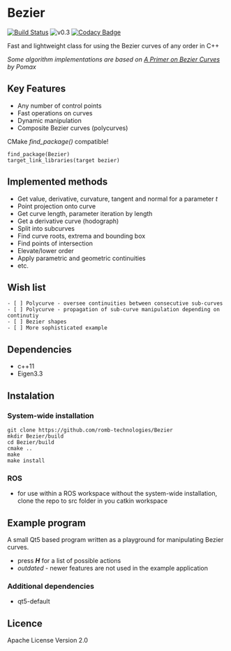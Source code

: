 
# Bezier
[![Build Status](https://api.travis-ci.com/romb-technologies/Bezier.svg?branch=master)](https://api.travis-ci.com/romb-technologies/Bezier)
![v0.3](https://img.shields.io/badge/version-0.3-blue.svg)
[![Codacy Badge](https://api.codacy.com/project/badge/Grade/aceb46ce7de1407abd56cfc127dba5f1)](https://www.codacy.com/manual/stribor14/Bezier?utm_source=github.com&amp;utm_medium=referral&amp;utm_content=stribor14/Bezier-cpp&amp;utm_campaign=Badge_Grade)

Fast and lightweight class for using the Bezier curves of any order in C++

*Some algorithm implementations are based on [A Primer on Bezier Curves](https://pomax.github.io/bezierinfo/) by Pomax*

## Key Features
  - Any number of control points
  - Fast operations on curves
  - Dynamic manipulation
  - Composite Bezier curves (polycurves)

CMake *find_package()* compatible!
```
find_package(Bezier)
target_link_libraries(target bezier)
```

## Implemented methods
  - Get value, derivative, curvature, tangent and normal for a parameter *t*
  - Point projection onto curve
  - Get curve length, parameter iteration by length
  - Get a derivative curve (hodograph)
  - Split into subcurves
  - Find curve roots, extrema and bounding box
  - Find points of intersection
  - Elevate/lower order
  - Apply parametric and geometric continuities
  - etc.
  
## Wish list
    - [ ] Polycurve - oversee continuities between consecutive sub-curves
    - [ ] Polycurve - propagation of sub-curve manipulation depending on continutiy
    - [ ] Bezier shapes
    - [ ] More sophisticated example

## Dependencies
  - c++11
  - Eigen3.3

## Instalation
### System-wide installation
```
git clone https://github.com/romb-technologies/Bezier
mkdir Bezier/build
cd Bezier/build
cmake ..
make
make install
```
### ROS
- for use within a ROS workspace without the system-wide installation, clone the repo to src folder in you catkin workspace 

## Example program
A small Qt5 based program written as a playground for manipulating Bezier curves.
- press *__H__* for a list of possible actions
- *outdated* - newer features are not used in the example application

### Additional dependencies
 - qt5-default 

## Licence
Apache License Version 2.0
